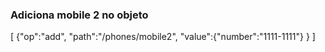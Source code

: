 ### Adiciona mobile 2 no objeto
[
   {"op":"add", "path":"/phones/mobile2", "value":{"number":"1111-1111"} }
]
